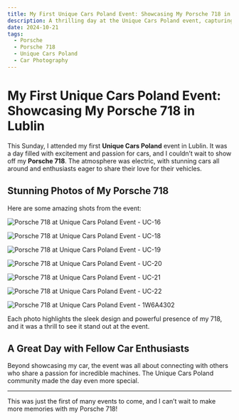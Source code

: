 ```yaml
---
title: My First Unique Cars Poland Event: Showcasing My Porsche 718 in Lublin
description: A thrilling day at the Unique Cars Poland event, capturing the beauty of my Porsche 718.
date: 2024-10-21
tags:
  - Porsche
  - Porsche 718
  - Unique Cars Poland
  - Car Photography
---
```


# My First Unique Cars Poland Event: Showcasing My Porsche 718 in Lublin

This Sunday, I attended my first **Unique Cars Poland** event in Lublin. It was a day filled with excitement and passion for cars, and I couldn’t wait to show off my **Porsche 718**. The atmosphere was electric, with stunning cars all around and enthusiasts eager to share their love for their vehicles.

## Stunning Photos of My Porsche 718

Here are some amazing shots from the event:

![Porsche 718 at Unique Cars Poland Event - UC-16](/img/UC-16.jpg)

![Porsche 718 at Unique Cars Poland Event - UC-18](/img/UC-18.jpg)

![Porsche 718 at Unique Cars Poland Event - UC-19](/img/UC-19.jpg)

![Porsche 718 at Unique Cars Poland Event - UC-20](/img/UC-20.jpg)

![Porsche 718 at Unique Cars Poland Event - UC-21](/img/UC-21.jpg)

![Porsche 718 at Unique Cars Poland Event - UC-22](/img/UC-22.jpg)

![Porsche 718 at Unique Cars Poland Event - 1W6A4302](/img/1W6A4302.jpg)

Each photo highlights the sleek design and powerful presence of my 718, and it was a thrill to see it stand out at the event.

## A Great Day with Fellow Car Enthusiasts

Beyond showcasing my car, the event was all about connecting with others who share a passion for incredible machines. The Unique Cars Poland community made the day even more special.

---

This was just the first of many events to come, and I can’t wait to make more memories with my Porsche 718!
